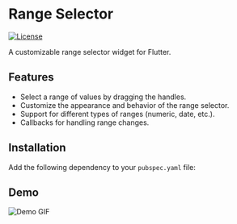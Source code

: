 # Range Selector

[![License](https://img.shields.io/badge/license-MIT-blue.svg)](https://opensource.org/licenses/MIT)

A customizable range selector widget for Flutter.

## Features

- Select a range of values by dragging the handles.
- Customize the appearance and behavior of the range selector.
- Support for different types of ranges (numeric, date, etc.).
- Callbacks for handling range changes.

## Installation

Add the following dependency to your `pubspec.yaml` file:

## Demo
![Demo GIF](demo.gif)


